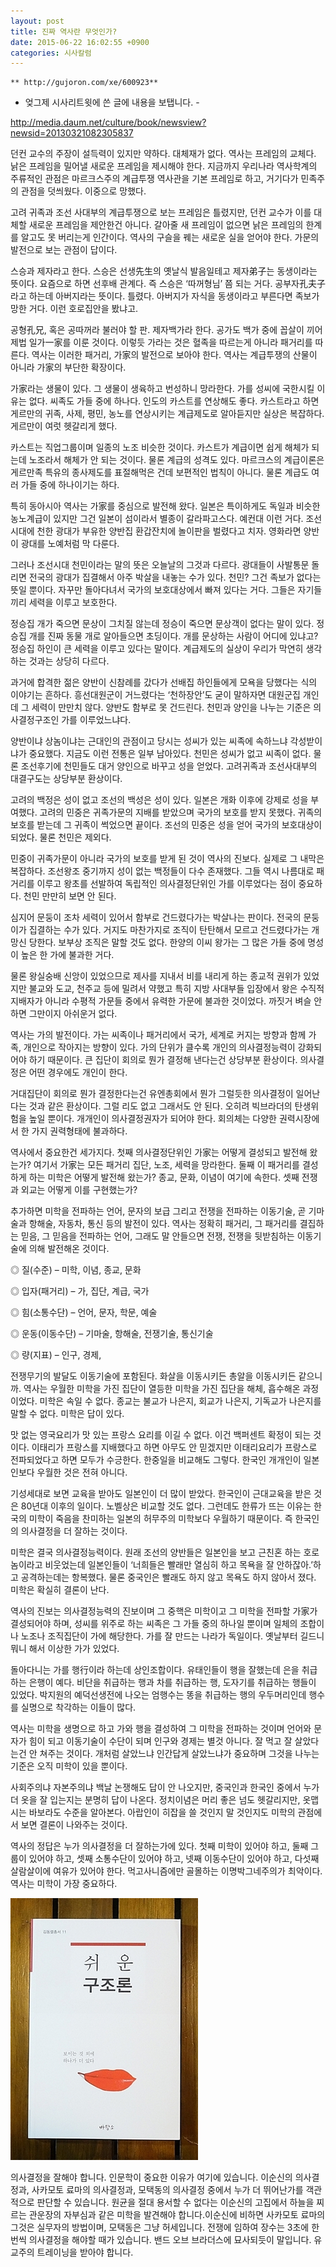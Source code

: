 ```yaml
---
layout: post
title: 진짜 역사란 무엇인가?
date: 2015-06-22 16:02:55 +0900
categories: 시사칼럼
---
```

 



    ** http://gujoron.com/xe/600923** 

- 엊그제 시사리트윗에 쓴 글에 내용을 보탭니다. - 

  




http://media.daum.net/culture/book/newsview?newsid=20130321082305837 

  


던컨 교수의 주장이 설득력이 있지만 약하다. 대체재가 없다. 역사는 프레임의 교체다. 낡은 프레임을 밀어낼 새로운 프레임을 제시해야 한다. 지금까지 우리나라 역사학계의 주류적인 관점은 마르크스주의 계급투쟁 역사관을 기본 프레임로 하고, 거기다가 민족주의 관점을 덧씌웠다. 이중으로 망했다. 

  


고려 귀족과 조선 사대부의 계급투쟁으로 보는 프레임은 틀렸지만, 던컨 교수가 이를 대체할 새로운 프레임을 제안한건 아니다. 갈아줄 새 프레임이 없으면 낡은 프레임의 한계를 알고도 못 버리는게 인간이다. 역사의 구슬을 꿰는 새로운 실을 얻어야 한다. 가문의 발전으로 보는 관점이 답이다. 

  


스승과 제자라고 한다. 스승은 선생先生의 옛날식 발음일테고 제자弟子는 동생이라는 뜻이다. 요즘으로 하면 선후배 관계다. 즉 스승은 ‘따꺼형님’ 쯤 되는 거다. 공부자孔夫子라고 하는데 아버지라는 뜻이다. 틀렸다. 아버지가 자식을 동생이라고 부른다면 족보가 망한 거다. 이런 호로집안을 봤냐고. 

  


공형孔兄, 혹은 공따꺼라 불러야 할 판. 제자백가라 한다. 공가도 백가 중에 꼽살이 끼어 제법 일가一家를 이룬 것이다. 이렇듯 가라는 것은 혈족을 따르는게 아니라 패거리를 따른다. 역사는 이러한 패거리, 가家의 발전으로 보아야 한다. 역사는 계급투쟁의 산물이 아니라 가家의 부단한 확장이다. 

  


가家라는 생물이 있다. 그 생물이 생육하고 번성하니 망라한다. 가를 성씨에 국한시킬 이유는 없다. 씨족도 가들 중에 하나다. 인도의 카스트를 연상해도 좋다. 카스트라고 하면 게르만의 귀족, 사제, 평민, 농노를 연상시키는 계급제도로 알아듣지만 실상은 복잡하다. 게르만이 여럿 헷갈리게 했다. 

  


카스트는 직업그룹이며 일종의 노조 비슷한 것이다. 카스트가 계급이면 쉽게 해체가 되는데 노조라서 해체가 안 되는 것이다. 물론 계급의 성격도 있다. 마르크스의 계급이론은 게르만족 특유의 종사제도를 표절해먹은 건데 보편적인 법칙이 아니다. 물론 계급도 여러 가들 중에 하나이기는 하다. 

  


특히 동아시아 역사는 가家를 중심으로 발전해 왔다. 일본은 특이하게도 독일과 비슷한 농노계급이 있지만 그건 일본이 섬이라서 별종이 갈라파고스다. 예컨대 이런 거다. 조선시대에 천한 광대가 부유한 양반집 환갑잔치에 놀이판을 벌렸다고 치자. 영화라면 양반이 광대를 노예처럼 막 다룬다. 

  


그러나 조선시대 천민이라는 말의 뜻은 오늘날의 그것과 다르다. 광대들이 사발통문 돌리면 전국의 광대가 집결해서 아주 박살을 내놓는 수가 있다. 천민? 그건 족보가 없다는 뜻일 뿐이다. 자꾸만 돌아다녀서 국가의 보호대상에서 빠져 있다는 거다. 그들은 자기들끼리 세력을 이루고 보호한다. 

  


정승집 개가 죽으면 문상이 그치질 않는데 정승이 죽으면 문상객이 없다는 말이 있다. 정승집 개를 진짜 동물 개로 알아들으면 초딩이다. 개를 문상하는 사람이 어디에 있냐고? 정승집 하인이 큰 세력을 이루고 있다는 말이다. 계급제도의 실상이 우리가 막연히 생각하는 것과는 상당히 다르다. 

  


과거에 합격한 젊은 양반이 신참례를 갔다가 선배집 하인들에게 모욕을 당했다는 식의 이야기는 흔하다. 흥선대원군이 거느렸다는 ‘천하장안’도 굳이 말하자면 대원군집 개인데 그 세력이 만만치 않다. 양반도 함부로 못 건드린다. 천민과 양인을 나누는 기준은 의사결정구조인 가를 이루었느냐다. 

  


양반이냐 상놈이냐는 근대인의 관점이고 당시는 성씨가 있는 씨족에 속하느냐 각성받이냐가 중요했다. 지금도 이런 전통은 일부 남아있다. 천민은 성씨가 없고 씨족이 없다. 물론 조선후기에 천민들도 대거 양인으로 바꾸고 성을 얻었다. 고려귀족과 조선사대부의 대결구도는 상당부분 환상이다. 

  


고려의 백정은 성이 없고 조선의 백성은 성이 있다. 일본은 개화 이후에 강제로 성을 부여했다. 고려의 민중은 귀족가문의 지배를 받았으며 국가의 보호를 받지 못했다. 귀족의 보호를 받는데 그 귀족이 썩었으면 끝이다. 조선의 민중은 성을 얻어 국가의 보호대상이 되었다. 물론 천민은 제외다. 

  


민중이 귀족가문이 아니라 국가의 보호를 받게 된 것이 역사의 진보다. 실제로 그 내막은 복잡하다. 조선왕조 중기까지 성이 없는 백정들이 다수 존재했다. 그들 역시 나름대로 패거리를 이루고 왕초를 선발하여 독립적인 의사결정단위인 가를 이루었다는 점이 중요하다. 천민 만만히 보면 안 된다. 

  


심지어 문둥이 조차 세력이 있어서 함부로 건드렸다가는 박살나는 판이다. 전국의 문둥이가 집결하는 수가 있다. 거지도 마찬가지로 조직이 탄탄해서 모르고 건드렸다가는 개망신 당한다. 보부상 조직은 말할 것도 없다. 한양의 이씨 왕가는 그 많은 가들 중에 명성이 높은 한 가에 불과한 거다. 

  


물론 왕실숭배 신앙이 있었으므로 제사를 지내서 비를 내리게 하는 종교적 권위가 있었지만 불교와 도교, 천주교 등에 밀려서 약했고 특히 지방 사대부들 입장에서 왕은 수직적 지배자가 아니라 수평적 가문들 중에서 유력한 가문에 불과한 것이었다. 까짓거 벼슬 안 하면 그만이지 아쉬운거 없다. 

  


역사는 가의 발전이다. 가는 씨족이나 패거리에서 국가, 세계로 커지는 방향과 함께 가족, 개인으로 작아지는 방향이 있다. 가의 단위가 클수록 개인의 의사결정능력이 강화되어야 하기 때문이다. 큰 집단이 회의로 뭔가 결정해 낸다는건 상당부분 환상이다. 의사결정은 어떤 경우에도 개인이 한다. 

  


거대집단이 회의로 뭔가 결정한다는건 유엔총회에서 뭔가 그럴듯한 의사결정이 일어난다는 것과 같은 환상이다. 그럴 리도 없고 그래서도 안 된다. 오히려 빅브라더의 탄생위험을 높일 뿐이다. 개개인이 의사결정권자가 되어야 한다. 회의체는 다양한 권력시장에서 한 가지 권력형태에 불과하다. 

  


역사에서 중요한건 세가지다. 첫째 의사결정단위인 가家는 어떻게 결성되고 발전해 왔는가? 여기서 가家는 모든 패거리 집단, 노조, 세력을 망라한다. 둘째 이 패거리를 결성하게 하는 미학은 어떻게 발전해 왔는가? 종교, 문화, 이념이 여기에 속한다. 셋째 전쟁과 외교는 어떻게 이를 구현했는가? 

  


추가하면 미학을 전파하는 언어, 문자의 보급 그리고 전쟁을 전파하는 이동기술, 곧 기마술과 항해술, 자동차, 통신 등의 발전이 있다. 역사는 정확히 패거리, 그 패거리를 결집하는 믿음, 그 믿음을 전파하는 언어, 그래도 말 안들으면 전쟁, 전쟁을 뒷받침하는 이동기술에 의해 발전해온 것이다. 

  


◎ 질(수준) – 미학, 이념, 종교, 문화  
      
◎ 입자(패거리) – 가, 집단, 계급, 국가  
      
◎ 힘(소통수단) – 언어, 문자, 학문, 예술  
      
◎ 운동(이동수단) – 기마술, 항해술, 전쟁기술, 통신기술  
      
◎ 량(지표) – 인구, 경제, 

  


전쟁무기의 발달도 이동기술에 포함된다. 화살을 이동시키든 총알을 이동시키든 같으니까. 역사는 우월한 미학을 가진 집단이 열등한 미학을 가진 집단을 해체, 흡수해온 과정이었다. 미학은 속일 수 없다. 종교는 불교가 나은지, 회교가 나은지, 기독교가 나은지를 말할 수 없다. 미학은 답이 있다. 

  


맛 없는 영국요리가 맛 있는 프랑스 요리를 이길 수 없다. 이건 백퍼센트 확정이 되는 것이다. 이태리가 프랑스를 지배했다고 하면 아무도 안 믿겠지만 이태리요리가 프랑스로 전파되었다고 하면 모두가 수긍한다. 한중일을 비교해도 그렇다. 한국인 개개인이 일본인보다 우월한 것은 전혀 아니다. 

  


기성세대로 보면 교육을 받아도 일본인이 더 많이 받았다. 한국인이 근대교육을 받은 것은 80년대 이후의 일이다. 노벨상은 비교할 것도 없다. 그런데도 한류가 뜨는 이유는 한국의 미학이 죽음을 찬미하는 일본의 허무주의 미학보다 우월하기 때문이다. 즉 한국인의 의사결정을 더 잘하는 것이다. 

  


미학은 결국 의사결정능력이다. 원래 조선의 양반들은 일본인을 보고 근친혼 하는 호로놈이라고 비웃었는데 일본인들이 ‘너희들은 빨래만 열심히 하고 목욕을 잘 안하잖아.’하고 공격하는데는 항복했다. 물론 중국인은 빨래도 하지 않고 목욕도 하지 않아서 졌다. 미학은 확실히 결론이 난다. 

  


역사의 진보는 의사결정능력의 진보이며 그 중핵은 미학이고 그 미학을 전파할 가家가 결성되어야 하며, 성씨를 위주로 하는 씨족은 그 가들 중의 하나일 뿐이며 일체의 조합이나 노조나 조직집단이 가에 해당한다. 가를 잘 만드는 나라가 독일이다. 옛날부터 길드니 뭐니 해서 이상한 가가 있었다. 

  


돌아다니는 가를 행行이라 하는데 상인조합이다. 유태인들이 행을 잘했는데 은을 취급하는 은행이 예다. 비단을 취급하는 행과 차를 취급하는 행, 도자기를 취급하는 행들이 있었다. 박지원의 예덕선생전에 나오는 엄행수는 똥을 취급하는 행의 우두머리인데 행수를 실명으로 착각하는 이들이 많다. 

  


역사는 미학을 생명으로 하고 가와 행을 결성하여 그 미학을 전파하는 것이며 언어와 문자가 힘이 되고 이동기술이 수단이 되며 인구와 경제는 별것 아니다. 잘 먹고 잘 살았다는건 안 쳐주는 것이다. 개처럼 살았느냐 인간답게 살았느냐가 중요하며 그것을 나누는 기준은 오직 미학이 있을 뿐이다. 

  


사회주의냐 자본주의냐 백날 논쟁해도 답이 안 나오지만, 중국인과 한국인 중에서 누가 더 옷을 잘 입는지는 분명히 답이 나온다. 정치이념은 머리 좋은 넘도 헷갈리지만, 옷맵시는 바보라도 수준을 알아본다. 아랍인이 히잡을 쓸 것인지 말 것인지도 미학의 관점에서 보면 결론이 나와주는 것이다.

  


역사의 정답은 누가 의사결정을 더 잘하는가에 있다. 첫째 미학이 있어야 하고, 둘째 그룹이 있어야 하고, 셋째 소통수단이 있어야 하고, 넷째 이동수단이 있어야 하고, 다섯째 살람살이에 여유가 있어야 한다. 먹고사니즘에만 골몰하는 이명박그네주의가 최악이다. 역사는 미학이 가장 중요하다. 

  


  



<img src="files/attach/images/199/361/601/DSC01488.JPG" alt="DSC01488.JPG" width="300" height="419" />   


  


의사결정을 잘해야 합니다. 인문학이 중요한 이유가 여기에 있습니다. 이순신의 의사결정과, 사카모토 료마의 의사결정과, 모택동의 의사결정 중에서 누가 더 뛰어난가를 객관적으로 판단할 수 있습니다. 원균을 절대 용서할 수 없다는 이순신의 고집에서 하늘을 찌르는 관운장의 자부심과 같은 미학을 발견해야 합니다.이순신에 비하면 사카모토 료마의 그것은 실무자의 방법이며, 모택동은 그냥 허세입니다. 전쟁에 임하여 장수는 3초에 한번씩 의사결정을 해야할 때가 있습니다. 밴드 오브 브라더스에 묘사되듯이 말입니다. 유교주의 트레이닝을 받아야 합니다.